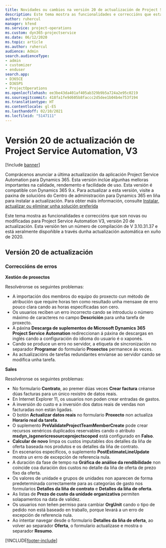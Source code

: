 ```yaml
---
title: Novidades ou cambios na versión 20 de actualización de Project Service Automation, V3
description: Este tema mostra as funcionalidades e correccións que están dispoñibles la versión 20 de actualización de Project Service Automation, V3
author: ruhercul
manager: kfend
ms.service: project-operations
ms.custom: dyn365-projectservice
ms.date: 06/12/2020
ms.topic: article
ms.author: ruhercul
audience: Admin
search.audienceType:
- admin
- customizer
- enduser
search.app:
- D365CE
- D365PS
- ProjectOperations
ms.openlocfilehash: ee3be43da401af405ab329b9b5a724a2e95c0219
ms.sourcegitcommit: 418fa1fe9d605b8faccc2d5dee1b04b4e753f194
ms.translationtype: HT
ms.contentlocale: gl-ES
ms.lasthandoff: 02/10/2021
ms.locfileid: "5147111"
---
```

# <a name="project-service-automation-update-release-20-v3"></a>Versión 20 de actualización de Project Service Automation, V3

[!include [banner](../includes/psa-now-project-operations.md)]

Comprácenos anunciar a última actualización da aplicación Project Service Automation para Dynamics 365. Esta versión inclúe algunhas melloras importantes na calidade, rendemento e facilidade de uso. Esta versión é compatible con Dynamics 365 9.x. Para actualizar a esta versión, visite a paxina de solucións do Centro de administración para Dynamics 365 en liña para instalar a actualización. Para obter máis información, consulte [Instalar, actualizar ou eliminar unha solución preferida](https://docs.microsoft.com/power-platform/admin/install-remove-preferred-solution)

Este tema mostra as funcionalidades e correccións que son novas ou modificadas para Project Service Automation V3, versión 20 de actualización. Esta versión ten un número de compilación de V 3.10.31.37 e está xeralmente dispoñible a través dunha actualización automática en xuño de 2020.

## <a name="update-release-20"></a>Versión 20 de actualización

### <a name="bug-fixes"></a>Correccións de erros

**Xestión de proxectos**

Resolvéronse os seguintes problemas:

- A importación dos membros do equipo do proxecto cun método de atribución que require horas ten como resultado unha mensaxe de erro pouco clara cando as horas especificadas son cero.
- Os usuarios reciben un erro incorrecto cando se introduciu o número máximo de caracteres no campo **Descrición** para unha tarefa de proxecto.
- A páxina **Descarga de suplementos de Microsoft Dynamics 365 Project Service Automation** redireccionan á páxina de descargas en inglés cando a configuración do idioma do usuario é o xaponés.
- Cando se produce un erro no servidor, a etiqueta de sincronización no separador **Programar** do formulario **Proxectos** permanece ás veces.
- As actualizacións de tarefas redundantes envíanse ao servidor cando se modifica unha tarefa.

**Sales**

Resolvéronse os seguintes problemas:

- No formulario **Contrato**, ao premer dúas veces **Crear factura** créanse dúas facturas para un único rexistro de datos reais.
- En Internet Explorer 11, os usuarios non poden crear entradas de gastos.
- A inversión do custo e a inversión dos datos reais de vendas non facturadas non están ligadas.
- O botón **Actualizar datos reais** no formulario **Proxecto** non actualiza **Horario real da tarefa**.
- O suplemento **PreValidateProjectTeamMemberCreate** pode crear recursos xenéricos duplicados reservables cando o atributo **msdyn_isgenericresourceprojectscoped** está configurado en **Falso**.
- **Calcular de novo** limpa os custos imputables dos detalles da liña de oferta baseada nos produtos e os detalles da liña de contrato.
- En escenarios específicos, o suplemento **PostEstimateLineUpdate** mostra un erro de excepción de referencia nula.
- A duración da fase de tempo na **Gráfica de análise da rendibilidade** non coincide coa duración dos custos no detalle da liña de oferta de prezo fixo da oferta.
- Os valores de unidade e grupos de unidades non aparecen de forma predeterminada correctamente para as categorías de gasto nos formularios **Detalles da liña de contrato** e **Detalles da liña de oferta**.
- As listas de **Prezo de custo da unidade organizativa** permiten solapamentos na data de validez.
- Os usuarios non teñen permiso para cambiar **OrgUnit** cando o tipo de pedido non está baseado en traballo, porque levará a un erro de excepción de referencia nula.
- Ao intentar navegar desde o formulario **Detalles da liña de oferta**, ao volver ao separador **Oferta**, o formulario actualízase e mostra o separador **Resumo**.


[!INCLUDE[footer-include](../includes/footer-banner.md)]